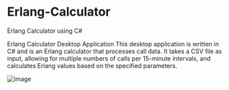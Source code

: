 # Erlang-Calculator
Erlang Calculator using C#

Erlang Calculator Desktop Application
This desktop application is written in C# and is an Erlang calculator that processes call data. 
It takes a CSV file as input, allowing for multiple numbers of calls per 15-minute intervals, 
and calculates Erlang values based on the specified parameters.

![image](https://github.com/Diether05/Erlang-Calculator/assets/52743863/7a7751e8-cb90-41ad-87f7-7a09229e526b)
